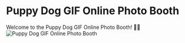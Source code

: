 # Puppy Dog GIF Online Photo Booth

Welcome to the Puppy Dog GIF Online Photo Booth! 🐶📸
![Puppy Dog GIF Online Photo Booth]([screenshot.png](https://github.com/YujiaWang6/Portfolio_first-version/blob/main/image/photoBooth.png)https://github.com/YujiaWang6/Portfolio_first-version/blob/main/image/photoBooth.png)
